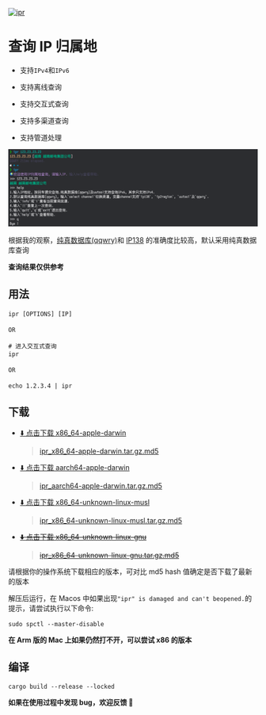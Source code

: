 [![ipr](https://github.com/bujnlc8/ipr/actions/workflows/ipr.yml/badge.svg)](https://github.com/bujnlc8/ipr/actions/workflows/ipr.yml)

# 查询 IP 归属地

- 支持`IPv4`和`IPv6`

- 支持离线查询

- 支持交互式查询

- 支持多渠道查询

- 支持管道处理

![](./snapshot.png)

根据我的观察，[纯真数据库(qqwry)](https://update.cz88.net/)和 [IP138](https://ip138.com) 的准确度比较高，默认采用纯真数据库查询

**查询结果仅供参考**

## 用法

```
ipr [OPTIONS] [IP]

OR

# 进入交互式查询
ipr

OR

echo 1.2.3.4 | ipr
```

## 下载

- [⬇️ 点击下载 x86_64-apple-darwin](https://github.com/bujnlc8/ipr/releases/download/0.1.3/ipr_x86_64-apple-darwin.tar.gz)

  > [ipr_x86_64-apple-darwin.tar.gz.md5](https://github.com/bujnlc8/ipr/releases/download/0.1.3/ipr_x86_64-apple-darwin.tar.gz.md5)

- [⬇️ 点击下载 aarch64-apple-darwin](https://github.com/bujnlc8/ipr/release/download/0.1.3/ipr_aarch64-apple-darwin.tar.gz)

  > [ipr_aarch64-apple-darwin.tar.gz.md5](https://github.com/bujnlc8/ipr/releases/download/0.1.3/ipr_aarch64-apple-darwin.tar.gz.md5)

- [⬇️ 点击下载 x86_64-unknown-linux-musl](https://github.com/bujnlc8/ipr/release/download/0.1.3/ipr_x86_64-unknown-linux-musl.tar.gz)

  > [ipr_x86_64-unknown-linux-musl.tar.gz.md5](https://github.com/bujnlc8/ipr/releases/download/0.1.3/ipr_x86_64-unknown-linux-musl.tar.gz.md5)

- ~~[⬇️ 点击下载 x86_64-unknown-linux-gnu](https://github.com/bujnlc8/ipr/release/download/0.1.3/ipr_x86_64-unknown-linux-gnu.tar.gz)~~

  > ~~[ipr_x86_64-unknown-linux-gnu.tar.gz.md5](https://github.com/bujnlc8/ipr/releases/download/0.1.3/ipr_x86_64-unknown-linux-gnu.tar.gz.md5)~~

请根据你的操作系统下载相应的版本，可对比 md5 hash 值确定是否下载了最新的版本

解压后运行，在 Macos 中如果出现`"ipr" is damaged and can't beopened.`的提示，请尝试执行以下命令:

```
sudo spctl --master-disable
```

**在 Arm 版的 Mac 上如果仍然打不开，可以尝试 x86 的版本**

## 编译

```
cargo build --release --locked
```

**如果在使用过程中发现 bug，欢迎反馈 👏**
